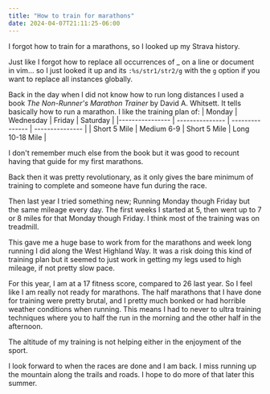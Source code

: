 ```yaml
---
title: "How to train for marathons"
date: 2024-04-07T21:11:25-06:00
---
```


I forgot how to train for a marathons, so I looked up my Strava history.

Just like I forgot how to replace all occurrences of _ on a line or document in vim... so I just looked it up and its `:%s/str1/str2/g` with the `g` option if you want to replace all instances globally.

Back in the day when I did not know how to run long distances I used a book *The Non-Runner's Marathon Trainer* by David A. Whitsett. It tells basically how to run a marathon. I like the training plan of:
| Monday    | Wednesday | Friday | Saturday |
|---------------- | --------------- | --------------- | --------------- |
| Short 5 Mile | Medium 6-9 | Short 5 Mile    | Long 10-18 Mile |

I don't remember much else from the book but it was good to recount having that guide for my first marathons. 

Back then it was pretty revolutionary, as it only gives the bare minimum of training to complete and someone have fun during the race. 

Then last year I tried something new; Running Monday though Friday but the same mileage every day. The first weeks I started at 5, then went up to 7 or 8 miles for that Monday though Friday. I think most of the training was on treadmill.  

This gave me a huge base to work from for the marathons and week long running I did along the West Highland Way. It was a risk doing this kind of training plan but it seemed to just work in getting my legs used to high mileage, if not pretty slow pace. 

For this year,  I am at a 17 fitness score, compared to 26 last year. So I feel like I am really not ready for marathons. The half marathons that I have done for training were pretty brutal, and I pretty much bonked or had horrible weather conditions when running. This means I had to never to ultra training techniques where you to half the run in the morning and the other half in the afternoon. 

The altitude of my training is not helping either in the enjoyment of the sport. 

I look forward to when the races are done and I am back. I miss running up the mountain along the trails and roads. I hope to do more of that later this summer. 
